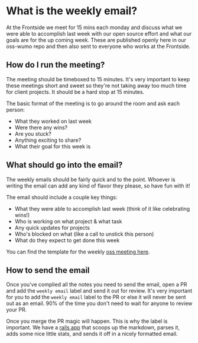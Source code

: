 # What is the weekly email?

At the Frontside we meet for 15 mins each monday and discuss what we
were able to accomplish last week with our open source effort and what
our goals are for the up coming week. These are published openly here
in our oss-wumo repo and then also sent to everyone who works at the
Frontside.

## How do I run the meeting?

The meeting should be timeboxed to 15 minutes. It's very important to keep
these meetings short and sweet so they're not taking away too much
time for client projects. It should be a hard stop at 15 minutes.

The basic format of the meeting is to go around the room and ask each
person:

  - What they worked on last week
  - Were there any wins?
  - Are you stuck?
  - Anything exciting to share?
  - What their goal for this week is

## What should go into the email?

The weekly emails should be fairly quick and to the point. Whoever is
writing the email can add any kind of flavor they please, so have fun with it!

The email should include a couple key things:

  - What they were able to accomplish last week (think of it like
celebrating wins!)
  - Who is working on what project & what task
  - Any quick updates for projects
  - Who's blocked on what (like a call to unstick this person)
  - What do they expect to get done this week

You can find the template for the weekly
[oss meeting here](http://github.com/thefrontside/oss-wumbo/weekly-emails/meeting-template.md).


## How to send the email

Once you've complied all the notes you need to send the email, open a
PR and add the `weekly email` label and send it out for review. It's
very important for you to add the `weekly email` label to the PR or
else it will never be sent out as an email. 90% of the time you don't
need to wait for anyone to review your PR.

Once you merge the PR magic will happen. This is why the label is
important. We have a [rails app](TODO) that scoops up the markdown,
parses it, adds some nice little stats, and sends it off in a nicely
formatted email.
